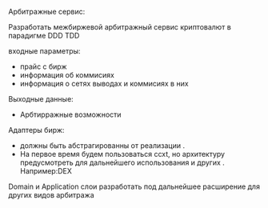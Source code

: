 Арбитражные сервис:

Разработать межбиржевой арбитражный сервис криптовалют в парадигме DDD TDD

входные параметры:
- прайс с бирж
- информация об коммисиях
- информация о сетях выводах и коммисиях в них

Выходные данные:
- Арбтирражные возможности

Адаптеры бирж:
- должны быть абстрагированны от реализации .
- На первое время будем пользоваться ccxt, но архитектуру предусмотреть для дальнейшего использования и других . Например:DEX

Domain и Application слои разработать под дальнейшее расширение для других видов арбитража 